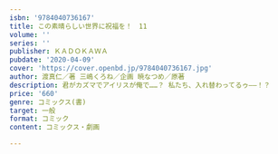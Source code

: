 ```yaml
---
isbn: '9784040736167'
title: この素晴らしい世界に祝福を！　11
volume: ''
series: ''
publisher: ＫＡＤＯＫＡＷＡ
pubdate: '2020-04-09'
cover: 'https://cover.openbd.jp/9784040736167.jpg'
author: 渡真仁／著 三嶋くろね／企画 暁なつめ／原著
description: 君がカズマでアイリスが俺で……？ 私たち、入れ替わってるゥ――！？
price: '660'
genre: コミックス(書)
target: 一般
format: コミック
content: コミックス・劇画

---
```

